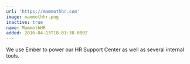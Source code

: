```yaml
---
url: 'https://mammothhr.com'
image: mammothhr.png
inactive: true
name: MammothHR
added: 2016-04-13T18:01:38.000Z
---
```

We use Ember to power our HR Support Center as well as several internal tools.
